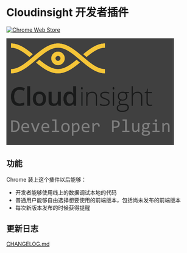 # Cloudinsight 开发者插件
[![Chrome Web Store](https://img.shields.io/chrome-web-store/v/bglckjbhffgndhlgbkbhhblpnhfapjpl.svg?maxAge=2592000?style=flat-square)](https://chrome.google.com/webstore/detail/cloudinsight-dev/bglckjbhffgndhlgbkbhhblpnhfapjpl)

![](assets/440x280-dev.png)

## 功能

Chrome 装上这个插件以后能够：

 - 开发者能够使用线上的数据调试本地的代码
 - 普通用户能够自由选择想要使用的前端版本，包括尚未发布的前端版本
 - 每次新版本发布的时候获得提醒
 
## 更新日志
 
 [CHANGELOG.md](./CHANGELOG.md)
